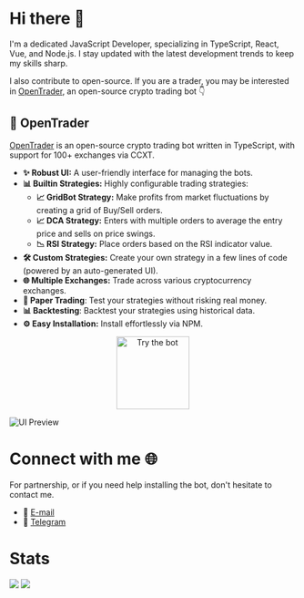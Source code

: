 # Hi there 👋

I'm a dedicated JavaScript Developer, specializing in TypeScript, React, Vue, and Node.js. I stay updated with the latest development trends to keep my skills sharp.

I also contribute to open-source. If you are a trader, you may be interested in [OpenTrader](https://github.com/bludnic/opentrader), an open-source crypto trading bot 👇

## 🤖 OpenTrader

[OpenTrader](https://github.com/bludnic/opentrader) is an open-source crypto trading bot written in TypeScript, with support for 100+ exchanges via CCXT.

- **✨ Robust UI:** A user-friendly interface for managing the bots.
- **📊 Builtin Strategies:** Highly configurable trading strategies:
  - **📈 GridBot Strategy:** Make profits from market fluctuations by creating a grid of Buy/Sell orders.
  - **📈 DCA Strategy:** Enters with multiple orders to average the entry price and sells on price swings.
  - **📉 RSI Strategy:** Place orders based on the RSI indicator value.
- **🛠️ Custom Strategies:** Create your own strategy in a few lines of code (powered by an auto-generated UI).
- **🌐 Multiple Exchanges:** Trade across various cryptocurrency exchanges.
- **📝 Paper Trading**: Test your strategies without risking real money.
- **📊 Backtesting**: Backtest your strategies using historical data.
- **⚙️ Easy Installation:** Install effortlessly via NPM.

<p align="center">
  <a href="https://github.com/bludnic/opentrader" title="Try the bot">
    <img src="https://img.shields.io/badge/Try%20the%20bot-37a779?style=for-the-badge" alt="Try the bot" width="128" />
  </a>
</p>

![UI Preview](https://github.com/bludnic/opentrader/raw/dev/.github/images/ui.png)

# Connect with me 🌐

For partnership, or if you need help installing the bot, don't hesitate to contact me.

- 📧 [E-mail](mailto:opentraderpro@proton.me)
- 💬 [Telegram](https://t.me/+cJLNxLSjcW83Njgy)

# Stats

![](https://komarev.com/ghpvc/?username=bludnic)
![](https://img.shields.io/github/followers/bludnic?label=follow&logo=github&style=flat)
